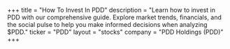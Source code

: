 +++
title = "How To Invest In PDD"
description = "Learn how to invest in PDD with our comprehensive guide. Explore market trends, financials, and the social pulse to help you make informed decisions when analyzing $PDD."
ticker = "PDD"
layout = "stocks"
company = "PDD Holdings (PDD)"
+++

